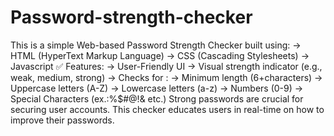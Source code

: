 # Password-strength-checker
This is a simple Web-based Password Strength Checker built using:
-> HTML (HyperText Markup Language)
-> CSS (Cascading Stylesheets)
-> Javascript
✅ Features:
-> User-Friendly UI
-> Visual strength indicator (e.g., weak, medium, strong)
-> Checks for :
    -> Minimum length (6+characters)
    -> Uppercase letters (A-Z)
    -> Lowercase letters (a-z)
    -> Numbers (0-9)
    -> Special Characters (ex.:%$#@!& etc.)
Strong passwords are crucial for securing user accounts. This checker educates users in real-time on how to improve their passwords.
